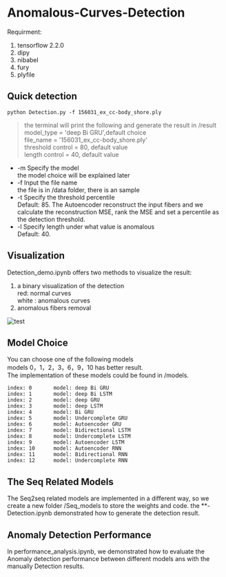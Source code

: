 # Anomalous-Curves-Detection

Requirment:
1. tensorflow 2.2.0
2. dipy
3. nibabel
4. fury 
5. plyfile

## Quick detection

```python Detection.py -f 156031_ex_cc-body_shore.ply ```

>the terminal will print the following and generate the result in /result\
model_type          = 'deep Bi GRU',default choice\
file_name           = '156031_ex_cc-body_shore.ply'\
threshold control   = 80, default value\
length  control     = 40, default value



-  -m    Specify the model\
the model choice will be explained later
-  -f    Input the file name\
the file is in /data folder, there is an sample   
-  -t    Specify the threshold percentile\
Default: 85. The Autoencoder reconstruct the input fibers and we calculate the reconstruction MSE, rank the MSE and set a percentile as the detection threshold.  
-  -l    Specify length under what value is anomalous\
Default: 40. 

## Visualization 
Detection_demo.ipynb offers two methods to visualize the result:
1. a binary visualization of the detection\
red: normal curves\
white : anomalous curves
2. anomalous fibers removal

![test](/pic/tt.png "two methods")
## Model Choice 
You can choose one of the following models\
models 0，1，2，3，6，9，10 has better result.\
The implementation of these models could be found in /models. 
```
index: 0       model: deep Bi GRU
index: 1       model: deep Bi LSTM
index: 2       model: deep GRU
index: 3       model: deep LSTM
index: 4       model: Bi GRU
index: 5       model: Undercomplete GRU
index: 6       model: Autoencoder GRU
index: 7       model: Bidirectional LSTM
index: 8       model: Undercomplete LSTM
index: 9       model: Autoencoder LSTM
index: 10      model: Autoencoder RNN
index: 11      model: Bidirectional RNN
index: 12      model: Undercomplete RNN
```

## The Seq Related Models 
The Seq2seq related models are implemented in a different way, so we create a new folder /Seq_models to store the weights and code.
the **-Detection.ipynb demonstrated how to generate the detection result.

## Anomaly Detection Performance
In performance_analysis.ipynb, we demonstrated how to evaluate the Anomaly detection performance between different models ans with the manually Detection results. 

